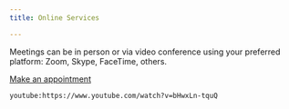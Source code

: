 ```yaml
---
title: Online Services

---
```

Meetings can be in person or via video conference using your preferred platform: Zoom, Skype, FaceTime, others.

<a class="button" href="https://www.gorendezvous.com/homepage/111690" target="_blank">Make an appointment</a>

`youtube:https://www.youtube.com/watch?v=bHwxLn-tquQ`